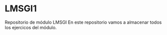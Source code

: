 # LMSGI1
Repositorio de módulo LMSGI
En este repositorio vamos a almacenar todos los ejercicos del módulo.
